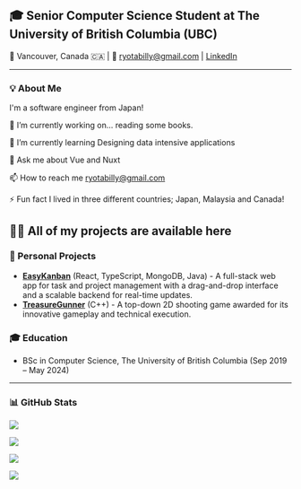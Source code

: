 
## 🎓 Senior Computer Science Student at The University of British Columbia (UBC)

📍 Vancouver, Canada 🇨🇦 | 📧 ryotabilly@gmail.com | [LinkedIn](www.linkedin.com/in/ryota-koda-1a970521)

---

### 💡 About Me
I'm a software engineer from Japan! 

🔭 I’m currently working on... reading some books.

🌱 I’m currently learning Designing data intensive applications


💬 Ask me about Vue and Nuxt

📫 How to reach me ryotabilly@gmail.com

⚡ Fun fact I lived in three different countries; Japan, Malaysia and Canada!

👨‍💻 All of my projects are available here
---

### 🚀 Personal Projects

- **[EasyKanban](https://github.com/Billy1106/native-jobs)** (React, TypeScript, MongoDB, Java) - A full-stack web app for task and project management with a drag-and-drop interface and a scalable backend for real-time updates.
- **[TreasureGunner](https://zenith08.itch.io/treasure-gunner)** (C++) - A top-down 2D shooting game awarded for its innovative gameplay and technical execution.

### 🎓 Education

- BSc in Computer Science, The University of British Columbia (Sep 2019 – May 2024)

---

### 📊 GitHub Stats

![](https://github-readme-stats.vercel.app/api/top-langs?username=Billy1106&show_icons=true&locale=en&layout=compact)

![](https://skillicons.dev/icons?i=java,js,typescript,vue,react,go,firebase,aws)

![](http://github-profile-summary-cards.vercel.app/api/cards/repos-per-language?username=Billy1106&theme=default)

![](http://github-profile-summary-cards.vercel.app/api/cards/profile-details?username=Billy1106&theme=default)